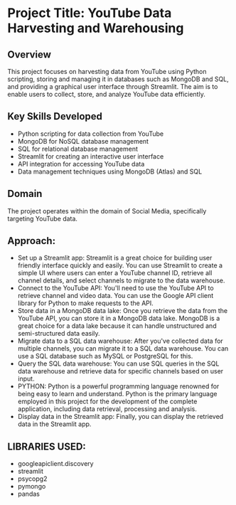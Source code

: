 # Project Title: YouTube Data Harvesting and Warehousing

## Overview
This project focuses on harvesting data from YouTube using Python scripting, storing and managing it in databases such as MongoDB and SQL, and providing a graphical user interface through Streamlit. The aim is to enable users to collect, store, and analyze YouTube data efficiently.

## Key Skills Developed
- Python scripting for data collection from YouTube
- MongoDB for NoSQL database management
- SQL for relational database management
- Streamlit for creating an interactive user interface
- API integration for accessing YouTube data
- Data management techniques using MongoDB (Atlas) and SQL
  
## Domain
The project operates within the domain of Social Media, specifically targeting YouTube data.

## Approach: 
- Set up a Streamlit app: Streamlit is a great choice for building user friendly interface quickly and easily. You can use Streamlit to create a simple UI where users can enter a YouTube channel ID, retrieve all channel details, and select channels to migrate to the data warehouse.
- Connect to the YouTube API: You'll need to use the YouTube API to retrieve channel and video data. You can use the Google API client library for Python to make requests to the API.
- Store data in a MongoDB data lake: Once you retrieve the data from the YouTube API, you can store it in a MongoDB data lake. MongoDB is a great choice for a data lake because it can handle unstructured and semi-structured data easily.
- Migrate data to a SQL data warehouse: After you've collected data for multiple channels, you can migrate it to a SQL data warehouse. You can use a SQL database such as MySQL or PostgreSQL for this.
- Query the SQL data warehouse: You can use SQL queries in the SQL data warehouse and retrieve data for specific channels based on user input.
- PYTHON: Python is a powerful programming language renowned for being easy to learn and understand. Python is the primary language employed in this project for the development of the complete application, including data retrieval, processing and analysis.
- Display data in the Streamlit app: Finally, you can display the retrieved data in the Streamlit app. 

## LIBRARIES USED: 
- googleapiclient.discovery
- streamlit
- psycopg2
- pymongo
- pandas
